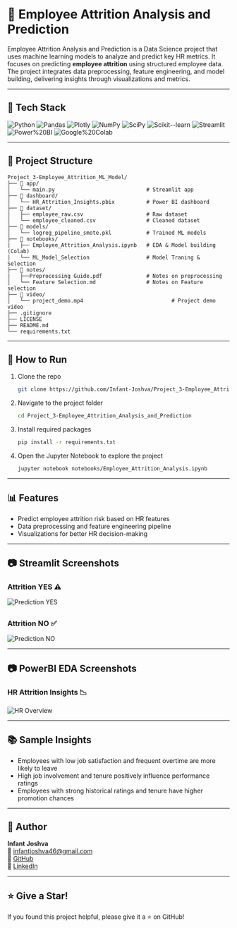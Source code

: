 # 🧠 Employee Attrition Analysis and Prediction

Employee Attrition Analysis and Prediction is a Data Science project that uses machine learning models to analyze and predict key HR metrics. 
It focuses on predicting **employee attrition** using structured employee data.  
The project integrates data preprocessing, feature engineering, and model building, delivering insights through visualizations and metrics.

---

## 🔧 Tech Stack

![Python](https://img.shields.io/badge/Python-3.8%2B-gray?logo=python&logoColor=white&labelColor=3776AB)
![Pandas](https://img.shields.io/badge/Pandas-Data%20Processing-gray?logo=pandas&logoColor=white&labelColor=150458)
![Plotly](https://img.shields.io/badge/Plotly-Visualizations-gray?logo=plotly&logoColor=white&labelColor=11557c)
![NumPy](https://img.shields.io/badge/NumPy-Numerical%20Computing-gray?logo=numpy&logoColor=white&labelColor=013243)
![SciPy](https://img.shields.io/badge/SciPy-Statistical%20Analysis-gray?logo=scipy&logoColor=white&labelColor=8C5E9C)
![Scikit--learn](https://img.shields.io/badge/Scikit--learn-ML%20Models-gray?logo=scikit-learn&logoColor=white&labelColor=f89939)
![Streamlit](https://img.shields.io/badge/Streamlit-Web%20App-gray?logo=streamlit&logoColor=white&labelColor=FF4B4B)
![Power%20BI](https://img.shields.io/badge/Power%20BI-Business%20Dashboards-gray?logo=power-bi&logoColor=white&labelColor=F2C811)
![Google%20Colab](https://img.shields.io/badge/Google%20Colab-Notebook-gray?logo=google-colab&logoColor=white&labelColor=f9ab00)

---

## 📁 Project Structure

```
Project_3-Employee_Attrition_ML_Model/
├── 📁 app/
│   └── main.py                             # Streamlit app
├── 📁 dashboard/
│   └── HR_Attrition_Insights.pbix          # Power BI dashboard
├── 📁 dataset/
│   ├── employee_raw.csv                    # Raw dataset
│   └── employee_cleaned.csv                # Cleaned dataset
├── 📁 models/
│   └── logreg_pipeline_smote.pkl           # Trained ML models
├── 📁 notebooks/
|   ├── Employee_Attrition_Analysis.ipynb   # EDA & Model building (Colab)
│   └── ML_Model_Selection                  # Model Traning & Selection
├── 📁 notes/
|   ├──Preprocessing Guide.pdf              # Notes on preprocessing
│   └── Feature Selection.md                # Notes on Feature selection
├── 📁 video/
│   └── project_demo.mp4                            # Project demo video
├── .gitignore
├── LICENSE
├── README.md
└── requirements.txt
```

---

## 🚀 How to Run

1. Clone the repo  
   ```bash
   git clone https://github.com/Infant-Joshva/Project_3-Employee_Attrition_Analysis_and_Prediction.git
   ```

2. Navigate to the project folder  
   ```bash
   cd Project_3-Employee_Attrition_Analysis_and_Prediction
   ```

3. Install required packages  
   ```bash
   pip install -r requirements.txt
   ```

4. Open the Jupyter Notebook to explore the project  
   ```bash
   jupyter notebook notebooks/Employee_Attrition_Analysis.ipynb
   ```

---

## 📊 Features

- Predict employee attrition risk based on HR features
- Data preprocessing and feature engineering pipeline
- Visualizations for better HR decision-making

---

## 📷 Streamlit Screenshots

### Attrition YES ⚠️

![Prediction YES](https://github.com/user-attachments/assets/b7c74c72-225b-4de8-bced-009d7fae3caa)

##

### Attrition NO ✅

![Prediction NO](https://github.com/user-attachments/assets/3e615051-9308-471b-b381-161b36f6991e)

---

## 📷 PowerBI EDA Screenshots

### HR Attrition Insights 📉

![HR Overview](https://github.com/user-attachments/assets/5c960f1f-c3f4-4216-9a52-3c6fb27f733a)

---

## 📚 Sample Insights

- Employees with low job satisfaction and frequent overtime are more likely to leave
- High job involvement and tenure positively influence performance ratings
- Employees with strong historical ratings and tenure have higher promotion chances

---

## 👤 Author

**Infant Joshva**  
📧 infantjoshva46@gmail.com  
🐙 [GitHub](https://github.com/Infant-Joshva)  
🔗 [LinkedIn](https://www.linkedin.com/in/infant-joshva)

---

## ⭐ Give a Star!

If you found this project helpful, please give it a ⭐ on GitHub!
